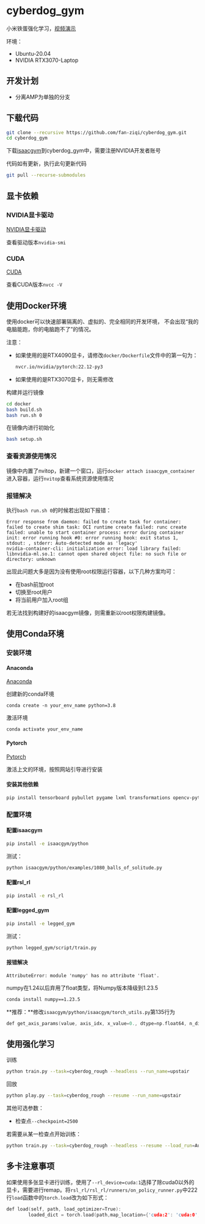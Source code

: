 # cyberdog_gym

小米铁蛋强化学习，[视频演示](https://www.bilibili.com/video/BV1Eg4y1P7KA)

环境：

* Ubuntu-20.04
* NVIDIA RTX3070-Laptop

## 开发计划

* 分离AMP为单独的分支

## 下载代码

```bash
git clone --recursive https://github.com/fan-ziqi/cyberdog_gym.git
cd cyberdog_gym
```

下载[isaacgym](https://developer.nvidia.com/isaac-gym)到cyberdog_gym中，需要注册NVIDIA开发者账号

代码如有更新，执行此句更新代码

```bash
git pull --recurse-submodules
```

## 显卡依赖

### NVIDIA显卡驱动

[NVIDIA显卡驱动](https://www.nvidia.cn/Download/index.aspx?lang=cn)

查看驱动版本`nvidia-smi`

### CUDA

[CUDA](https://developer.nvidia.com/cuda-toolkit-archive)

查看CUDA版本`nvcc -V`

## 使用Docker环境

使用docker可以快速部署隔离的、虚拟的、完全相同的开发环境， 不会出现“我的电脑能跑，你的电脑跑不了”的情况。

注意：

* 如果使用的是RTX4090显卡，请修改`docker/Dockerfile`文件中的第一句为：

  ```dockerfile
  nvcr.io/nvidia/pytorch:22.12-py3
  ```

* 如果使用的是RTX3070显卡，则无需修改

构建并运行镜像

```bash
cd docker
bash build.sh
bash run.sh 0
```

在镜像内进行初始化

```bash
bash setup.sh
```

### 查看资源使用情况

镜像中内置了nvitop，新建一个窗口，运行`docker attach isaacgym_container`进入容器，运行`nvitop`查看系统资源使用情况

### 报错解决

执行`bash run.sh 0`的时候若出现如下报错：

```
Error response from daemon: failed to create task for container: failed to create shim task: OCI runtime create failed: runc create failed: unable to start container process: error during container init: error running hook #0: error running hook: exit status 1, stdout: , stderr: Auto-detected mode as 'legacy'
nvidia-container-cli: initialization error: load library failed: libnvidia-ml.so.1: cannot open shared object file: no such file or directory: unknown
```

出现此问题大多是因为没有使用root权限运行容器，以下几种方案均可：

* 在bash前加root
* 切换至root用户
* 将当前用户加入root组

若无法找到构建好的isaacgym镜像，则需重新以root权限构建镜像。

## 使用Conda环境

### 安装环境

#### Anaconda

[Anaconda](https://www.anaconda.com/download)

创建新的conda环境

```text
conda create -n your_env_name python=3.8
```

激活环境

```python3
conda activate your_env_name
```

#### Pytorch

[Pytorch](https://pytorch.org/get-started/locally/)

激活上文的环境，按照网站引导进行安装

#### 安装其他依赖

```bash
pip install tensorboard pybullet pygame lxml transformations opencv-python opencv-contrib-python nvitop
```

### 配置环境

#### 配置isaacgym

```bash
pip install -e isaacgym/python
```

测试：

```bash
python isaacgym/python/examples/1080_balls_of_solitude.py
```

#### 配置rsl_rl

```bash
pip install -e rsl_rl
```

#### 配置legged_gym

```bash
pip install -e legged_gym
```

测试：

```bash
python legged_gym/script/train.py
```

#### 报错解决

`AttributeError: module 'numpy' has no attribute 'float'.`

numpy在1.24以后弃用了float类型，将Numpy版本降级到1.23.5

```bash
conda install numpy==1.23.5
```

**推荐：**修改`isaacgym/python/isaacgym/torch_utils.py`第135行为

```cpp
def get_axis_params(value, axis_idx, x_value=0., dtype=np.float64, n_dims=3):
```

## 使用强化学习

训练

```bash
python train.py --task=cyberdog_rough --headless --run_name=upstair 
```

回放

```bash
python play.py --task=cyberdog_rough --resume --run_name=upstair
```

其他可选参数：

*  检查点`--checkpoint=2500`

若需要从某一检查点开始训练：

```bash
python train.py --task=cyberdog_rough --headless --resume --load_run=Aug16_20-41-16_rough --checkpoint=1000
```

## 多卡注意事项

如果使用多张显卡进行训练，使用了`--rl_device=cuda:1`选择了除cuda0以外的显卡，需要进行remap。将`rsl_rl/rsl_rl/runners/on_policy_runner.py`中222行`load`函数中的`torch.load`改为如下形式：

```cpp
def load(self, path, load_optimizer=True):
        loaded_dict = torch.load(path,map_location={'cuda:2': 'cuda:0','cuda:1': 'cuda:0'})
```



